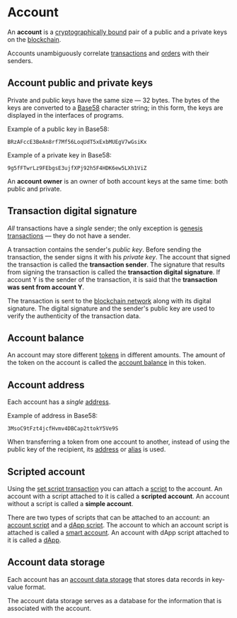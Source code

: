 # Account

An **account** is a [cryptographically bound](https://en.wikipedia.org/wiki/Public-key_cryptography) pair of a public and a private keys on the [blockchain](/blockchain/blockchain.md).

Accounts unambiguously correlate [transactions](/blockchain/transaction.md) and [orders](/ride/structures/common-structures/order.md) with their senders.

## Account public and private keys

Private and public keys have the same size — 32 bytes. The bytes of the keys are converted to a [Base58](https://en.wikipedia.org/wiki/Base58) character string; in this form, the keys are displayed in the interfaces of programs.

Example of a public key in Base58:

```
BRzAFccE3BeAn8rf7Mf56LoqUdT5xExbMUEgV7wGsiKx
```

Example of a private key in Base58:

```
9g5fFTwrLz9FEbgsE3ujfXPj92h5F4HDK6ew5LXh1ViZ
```

An **account owner** is an owner of both account keys at the same time: both public and private.

## Transaction digital signature

_All_ transactions have a _single_ sender; the only exception is [genesis transactions](/blockchain/transaction-type/genesis-transaction.md) — they do not have a sender.

A transaction contains the sender's _public key_. Before sending the transaction, the sender signs it with his _private key_. The account that signed the transaction is called the **transaction sender**. The signature that results from signing the transaction is called the **transaction digital signature**. If account Y is the sender of the transaction, it is said that the **transaction was sent from account Y**.

The transaction is sent to the [blockchain network](/blockchain/blockchain-network.md) along with its digital signature. The digital signature and the sender's public key are used to verify the authenticity of the transaction data.

## Account balance

An account may store different [tokens](/blockchain/token.md) in different amounts. The amount of the token on the account is called the [account balance](/blockchain/account/account-balance.md) in this token.

## Account address

Each account has a _single_ [address](/blockchain/account/address.md).

Example of address in Base58:

```
3MsoC9tFzt4jcfHvmv4DBCap2ttokY5Ve9S
```

When transferring a token from one account to another, instead of using the public key of the recipient, its [address](/blockchain/address.md) or [alias](/blockchain/alias.md) is used.

## Scripted account

Using the [set script transaction](/blockchain/transaction-type/set-script-transaction.md) you can attach a [script](/ride/script.md) to the account. An account with a script attached to it is called a **scripted account**. An account without a script is called a **simple account**.

There are two types of scripts that can be attached to an account: an [account script](/ride/script/script-types/account-script.md) and a [dApp script](/ride/script/script-types/dapp-script.md). The account to which an account script is attached is called a [smart account](/blockchain/account/smart-account.md). An account with dApp script attached to it is called a [dApp](/blockchain/account/dapp.md).

## Account data storage

Each account has an [account data storage](/blockchain/account/account-data-storage.md) that stores data records in key-value format.

The account data storage serves as a database for the information that is associated with the account.
